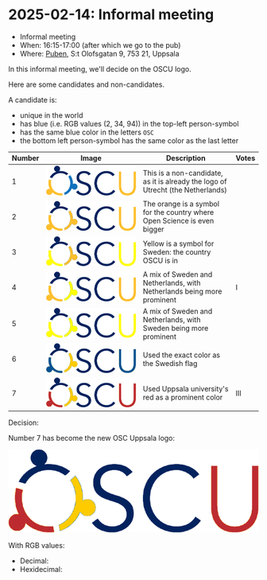 # 2025-02-14: Informal meeting

- Informal meeting
- When: 16:15-17:00 (after which we go to the pub)
- Where: [Puben](https://pubenuppsala.se/), S:t Olofsgatan 9, 753 21, Uppsala

In this informal meeting, we'll decide on the OSCU logo.

Here are some candidates and non-candidates.

A candidate is:

- unique in the world
- has blue (i.e. RGB values (2, 34, 94)) in the top-left person-symbol
- has the same blue color in the letters `OSC`
- the bottom left person-symbol has the same color as the last letter

Number|Image                                               |Description                                                                    |Votes
------|----------------------------------------------------|-------------------------------------------------------------------------------|-----
1     |![Invalid logo](oscu_logo.png)                      |This is a non-candidate, as it is already the logo of Utrecht (the Netherlands)|
2     |![Possible logo](oscu_logo_orange_orange.png)       |The orange is a symbol for the country where Open Science is even bigger       |
3     |![Possible logo](oscu_logo_orange_yellow.png)       |Yellow is a symbol for Sweden: the country OSCU is in                          |
4     |![Possible logo](oscu_logo_yellow_orange.png)       |A mix of Sweden and Netherlands, with Netherlands being more prominent         |I
5     |![Possible logo](oscu_logo_yellow_yellow.png)       |A mix of Sweden and Netherlands, with Sweden being more prominent              |
6     |![Possible logo](oscu_logo_swedish_flag.png)        |Used the exact color as the Swedish flag                                       |
7     |![Possible logo](oscu_logo_swedish_flag_uppsala.png)|Used Uppsala university's red as a prominent color                             |III

Decision:

Number 7 has become the new OSC Uppsala logo:

![OSC Uppsala logo](oscu_logo_swedish_flag_uppsala.png)

With RGB values:
- Decimal: 
- Hexidecimal:
